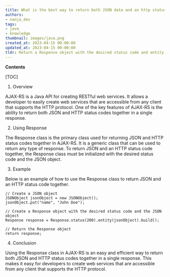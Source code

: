 ```yaml
---
title: What is the best way to return both JSON data and an http status code using jax-rs?
authors:
- nanja_dev
tags:
- java
- knowledge
thumbnail: images/java.png
created_at: 2023-04-15 00:00:00
updated_at: 2023-04-15 00:00:00
tldr: Return a Response object with the desired status code and entity containing the JSON data.
---
```


**Contents**

[TOC]

1. Overview

AJAX-RS is a Java API for creating RESTful web services. It allows a developer to easily create web services that are accessible from any client that supports the HTTP protocol. One of the key features of AJAX-RS is the ability to return both JSON and HTTP status codes together in a single response.

2. Using Response

The Response class is the primary class used for returning JSON and HTTP status codes together in AJAX-RS. It is a generic class that can be used to return any type of response. To return JSON and an HTTP status code together, the Response class must be initialized with the desired status code and the JSON object.

3. Example

Below is an example of how to use the Response class to return JSON and an HTTP status code together.

```
// Create a JSON object
JSONObject jsonObject = new JSONObject();
jsonObject.put("name", "John Doe");

// Create a Response object with the desired status code and the JSON object
Response response = Response.status(200).entity(jsonObject).build();

// Return the Response object
return response;
```

4. Conclusion

Using the Response class in AJAX-RS is an easy and efficient way to return both JSON and HTTP status codes together in a single response. This makes it easy for developers to create web services that are accessible from any client that supports the HTTP protocol.
